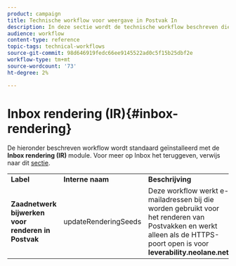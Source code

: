 ```yaml
---
product: campaign
title: Technische workflow voor weergave in Postvak In
description: In deze sectie wordt de technische workflow beschreven die met het Inbox-renderingpakket is geïnstalleerd.
audience: workflow
content-type: reference
topic-tags: technical-workflows
source-git-commit: 98d646919fedc66ee9145522ad0c5f15b25dbf2e
workflow-type: tm+mt
source-wordcount: '73'
ht-degree: 2%

---
```



# Inbox rendering (IR){#inbox-rendering}

De hieronder beschreven workflow wordt standaard geïnstalleerd met de **Inbox rendering (IR)** module. Voor meer op Inbox het teruggeven, verwijs naar dit [sectie](../../delivery/using/inbox-rendering.md).

<table> 
 <tbody> 
  <tr> 
   <td> <strong>Label</strong><br /> </td> 
   <td> <strong>Interne naam</strong><br /> </td> 
   <td> <strong>Beschrijving</strong><br /> </td> 
  </tr> 
  <tr> 
   <td> <strong>Zaadnetwerk bijwerken voor renderen in Postvak</strong><br /> </td> 
   <td> <span class="uicontrol">updateRenderingSeeds</span> <br /> </td> 
   <td> Deze workflow werkt e-mailadressen bij die worden gebruikt voor het renderen van Postvakken en werkt alleen als de HTTPS-poort open is voor <strong>leverability.neolane.net</strong>.<br /> </td> 
  </tr> 
 </tbody> 
</table>

